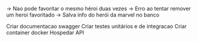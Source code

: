 -> Nao pode favoritar o mesmo héroi duas vezes
-> Erro ao tentar remover um heroi favoritado
-> Salva info do herói da marvel no banco

Criar documentacao swagger
Criar testes unitários e de integracao
Criar container docker
Hospedar API
